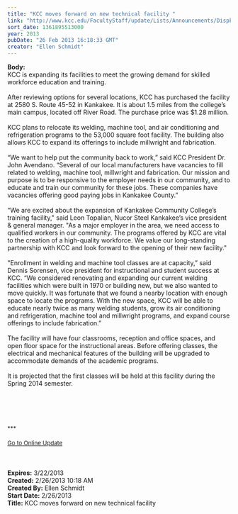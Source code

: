 ```yaml
---
title: "KCC moves forward on new technical facility "
link: "http://www.kcc.edu/FacultyStaff/update/Lists/Announcements/DispForm.aspx?ID=1006"
sort_date: 1361895513000
year: 2013
pubDate: "26 Feb 2013 16:18:33 GMT"
creator: "Ellen Schmidt"
---
```


<div><b>Body:</b> <div class="ExternalClass86C6B39A663D483E9C8046E58B51C8E1">
<div>KCC is expanding its facilities to meet the growing demand for skilled workforce education and training.</div>
<div> </div>
<div>After reviewing options for several locations, KCC has purchased the facility at 2580 S. Route 45-52 in Kankakee. It is about 1.5 miles from the college’s main campus, located off River Road. The purchase price was $1.28 million.</div>
<div> </div>
<div>KCC plans to relocate its welding, machine tool, and air conditioning and refrigeration programs to the 53,000 square foot facility. The building also allows KCC to expand its offerings to include millwright and fabrication. </div>
<div> </div>
<div>“We want to help put the community back to work,” said KCC President Dr. John Avendano. “Several of our local manufacturers have vacancies to fill related to welding, machine tool, millwright and fabrication. Our mission and purpose is to be responsive to the employer needs in our community, and to educate and train our community for these jobs. These companies have vacancies offering good paying jobs in Kankakee County.”</div>
<div> </div>
<div>“We are excited about the expansion of Kankakee Community College’s training facility,&quot; said Leon Topalian, Nucor Steel Kankakee’s vice president &amp; general manager. &quot;As a major employer in the area, we need access to qualified workers in our community. The programs offered by KCC are vital to the creation of a high-quality workforce. We value our long-standing partnership with KCC and look forward to the opening of their new facility.&quot;</div>
<div><br />&quot;Enrollment in welding and machine tool classes are at capacity,” said Dennis Sorensen, vice president for instructional and student success at KCC. “We considered renovating and expanding our current welding facilities which were built in 1970 or building new, but we also wanted to move quickly. It was fortunate that we found a nearby location with enough space to locate the programs. With the new space, KCC will be able to educate nearly twice as many welding students, grow its air conditioning and refrigeration, machine tool and millwright programs, and expand course offerings to include fabrication.”</div>
<div> </div>
<div>The facility will have four classrooms, reception and office spaces, and open floor space for the instructional areas. Before offering classes, the electrical and mechanical features of the building will be upgraded to accommodate demands of the academic programs.</div>
<div> </div>
<div>It is projected that the first classes will be held at this facility during the Spring 2014 semester.<br /> </div>
<div> </div>
<div>
<div> </div>
<div> </div>
<div> </div>
<div>
<div><font size="2">***</font></div>
<div><font size="2"></font> </div>
<div><font size="2"><a href="/FacultyStaff/update/Pages/dailyupdate.aspx">Go to Online Update</a></font><font size="2"></font></div>
<div><font size="2"></font> </div><br /></div><br /></div></div></div>
<div><b>Expires:</b> 3/22/2013</div>
<div><b>Created:</b> 2/26/2013 10:18 AM</div>
<div><b>Created By:</b> Ellen Schmidt</div>
<div><b>Start Date:</b> 2/26/2013</div>
<div><b>Title:</b> KCC moves forward on new technical facility </div>
